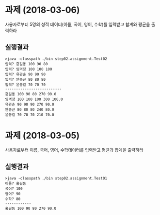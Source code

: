 # 과제 (2018-03-06)
사용자로부터 5명의 성적 데이터(이름, 국어, 영어, 수학)를 입력받고
합계와 평균을 출력하라
## 실행결과
```
>java -classpath ./bin step02.assignment.Test02
입력? 홍길동 100 90 80
입력? 임꺽정 100 100 100
입력? 유관순 90 90 90
입력? 안중근 80 80 80
입력? 윤봉길 70 70 70
--------------------------
홍길동 100 90 80 270 90.0
임꺽정 100 100 100 300 100.0
유관순 90 90 90 270 90.0
안중근 80 80 80 240 80.0
윤봉길 70 70 70 210 70.0
```

# 과제 (2018-03-05)
사용자로부터 이름, 국어, 영어, 수학데이터를 입력받고
평균과 합계을 출력하라
## 실행결과
```
>java -classpath ./bin step02.assignment.Test01
이름? 홍길동
국어? 100
영어? 90
수학? 80
------------
홍길동 100 90 80 270 90.0
```